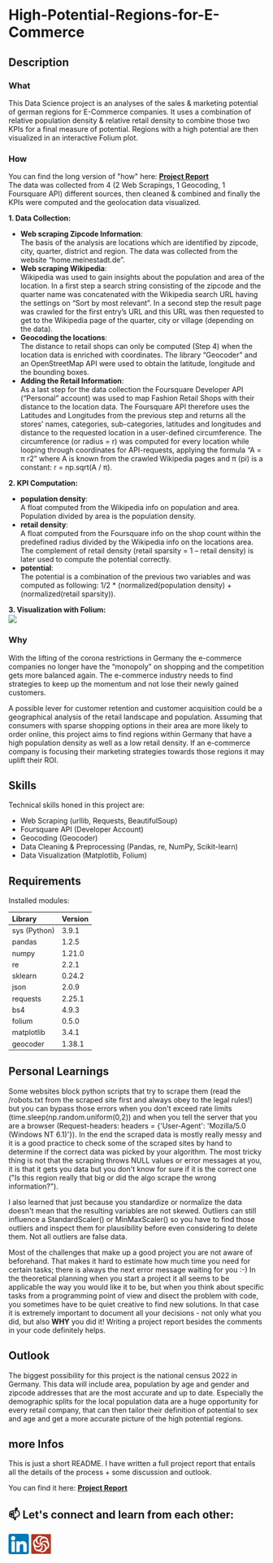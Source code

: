# High-Potential-Regions-for-E-Commerce

## Description

### What
This Data Science project is an analyses of the sales & marketing potential of german regions for E-Commerce companies. It uses a combination of relative population density & relative retail density to combine those two KPIs for a final measure of potential. Regions with a high potential are then visualized in an interactive Folium plot.

### How
You can find the long version of "how" here: [**Project Report**]() <br />
The data was collected from 4 (2 Web Scrapings, 1 Geocoding, 1 Foursquare API) different sources, then cleaned & combined and finally the KPIs were computed and the geolocation data visualized.

**1. Data Collection:**
- **Web scraping Zipcode Information**:<br />The basis of the analysis are locations which are identified by zipcode, city, quarter, district and region. The data was collected from the website “home.meinestadt.de”.
- **Web scraping Wikipedia**:<br />Wikipedia was used to gain insights about the population and area of the location. In a first step a search string consisting of the zipcode and the quarter name was concatenated with the Wikipedia search URL having the settings on “Sort by most relevant”. In a second step the result page was crawled for the first entry’s URL and this URL was then requested to get to the Wikipedia page of the quarter, city or village (depending on the data).
- **Geocoding the locations**: <br />The distance to retail shops can only be computed (Step 4) when the location data is enriched with coordinates. The library “Geocoder” and an OpenStreetMap API were used to obtain the latitude, longitude and the bounding boxes.
- **Adding the Retail Information**: <br />As a last step for the data collection the Foursquare Developer API (“Personal” account) was used to map Fashion Retail Shops with their distance to the location data. The Foursquare API therefore uses the Latitudes and Longitudes from the previous step and returns all the stores’ names, categories, sub-categories, latitudes and longitudes and distance to the requested location in a user-defined circumference. The circumference (or radius = r) was computed for every location while looping through coordinates for API-requests, applying the formula “A = π r2” where A is known from the crawled Wikipedia pages and π (pi) is a constant: r = np.sqrt(A / π).

**2. KPI Computation:**
-	**population density**:<br /> A float computed from the Wikipedia info on population and area. Population divided by area is the population density.
-	**retail density**:<br /> A float computed from the Foursquare info on the shop count within the predefined radius divided by the Wikipedia info on the locations area. The complement of retail density (retail sparsity = 1 – retail density) is later used to compute the potential correctly.
- **potential**:<br /> The potential is a combination of the previous two variables and was computed as following: 1/2 * (normalized(population density) + (normalized(retail sparsity)).

**3. Visualization with Folium:** <br />
<img src="https://github.com/kevin-goetz/High-Potential-Regions-for-E-Commerce/blob/main/Output%20Data/Folium_Potential.gif" align="center" height="500em" />


### Why
With the lifting of the corona restrictions in Germany the e-commerce companies no longer have the “monopoly” on shopping and the competition gets more balanced again. The e-commerce industry needs to find strategies to keep up the momentum and not lose their newly gained customers.

A possible lever for customer retention and customer acquisition could be a geographical analysis of the retail landscape and population. Assuming that consumers with sparse shopping options in their area are more likely to order online, this project aims to find regions within Germany that have a high population density as well as a low retail density. If an e-commerce company is focusing their marketing strategies towards those regions it may uplift their ROI.

## Skills
Technical skills honed in this project are:
- Web Scraping (urllib, Requests, BeautifulSoup)
- Foursquare API (Developer Account)
- Geocoding (Geocoder)
- Data Cleaning & Preprocessing (Pandas, re, NumPy, Scikit-learn)
- Data Visualization (Matplotlib, Folium)

## Requirements
Installed modules:

| Library            | Version |
| :---               | --- |
| sys (Python)       | 3.9.1 | 
| pandas             | 1.2.5 | 
| numpy              | 1.21.0 | 
| re                 | 2.2.1 |
| sklearn            | 0.24.2 |
| json               | 2.0.9 | 
| requests           | 2.25.1 | 
| bs4                | 4.9.3 |
| folium             | 0.5.0 |
| matplotlib         | 3.4.1 |
| geocoder           | 1.38.1 |

## Personal Learnings
Some websites block python scripts that try to scrape them (read the /robots.txt from the scraped site first and always obey to the legal rules!) but you can bypass those errors when you don't exceed rate limits (time.sleep(np.random.uniform(0,2)) and when you tell the server that you are a browser (Request-headers: headers = {'User-Agent': 'Mozilla/5.0 (Windows NT 6.1)'}). In the end the scraped data is mostly really messy and it is a good practice to check some of the scraped sites by hand to determine if the correct data was picked by your algorithm. The most tricky thing is not that the scraping throws NULL values or error messages at you, it is that it gets you data but you don't know for sure if it is the correct one ("Is this region really that big or did the algo scrape the wrong information?").

I also learned that just because you standardize or normalize the data doesn't mean that the resulting variables are not skewed. Outliers can still influence a StandardScaler() or MinMaxScaler() so you have to find those outliers and inspect them for plausibility before even considering to delete them. Not all outliers are false data.

Most of the challenges that make up a good project you are not aware of beforehand. That makes it hard to estimate how much time you need for certain tasks; there is always the next error message waiting for you :-) In the theoretical planning when you start a project it all seems to be applicable the way you would like it to be, but when you think about specific tasks from a programming point of view and disect the problem with code, you sometimes have to be quiet creative to find new solutions. In that case it is extremely important to document all your decisions - not only what you did, but also **WHY** you did it! Writing a project report besides the comments in your code definitely helps.

## Outlook
The biggest possibility for this project is the national census 2022 in Germany. This data will include area, population by age and gender and zipcode addresses that are the most accurate and up to date. Especially the demographic splits for the local population data are a huge opportunity for every retail company, that can then tailor their definition of potential to sex and age and get a more accurate picture of the high potential regions.

## more Infos
This is just a short README. I have written a full project report that entails all the details of the process + some discussion and outlook.

You can find it here: [**Project Report**]()

## 📫 Let's connect and learn from each other:

[<img src="https://github.com/kevin-goetz/kevin-goetz/blob/main/LinkedIn Logo.png" height="40em" align="center" alt="Connect with Me on LinkedIn" title="Connect with Me on LinkedIn"/>](https://linkedin.com/in/kgötz) [<img src="https://github.com/kevin-goetz/kevin-goetz/blob/main/Codewars Logo.svg" height="40em" align="center" alt="Connect with Me on Codewars" title="Connect with Me on Codewars"/>](https://www.codewars.com/users/kevin-goetz)



